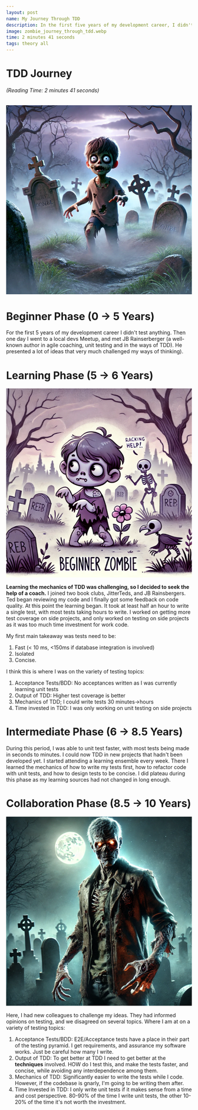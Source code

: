 ```yaml
---
layout: post
name: My Journey Through TDD
description: In the first five years of my development career, I didn't test anything. Over the next 2.5 years, I improved my testing speed and techniques, plateauing due to stagnant learning sources.
image: zombie_journey_through_tdd.webp
time: 2 minutes 41 seconds
tags: theory all
---
```


# TDD Journey 
<h6>(Reading Time: 2 minutes 41 seconds)</h6>

<p align="center" width="100%">
    <img src="/assets/images/zombie_beginner.png"  alt="Beginner Zombie First Form" height="512" width="512" />
</p>  

# Beginner Phase (0 -> 5 Years)


For the first 5 years of my development career I didn't test anything. Then one day I went to a local devs Meetup, and met JB Rainserberger 
(a well-known author in agile coaching, unit testing and in the ways of TDD). He presented a lot of ideas that very much challenged my ways of
thinking).
   
# Learning Phase (5 -> 6 Years)

<p align="center" width="100%">
    <img src="/assets/images/zombie_beginner_two.png"  alt="Beginner Zombie Second Form" height="512" width="512" />
</p>  

**Learning the mechanics of TDD was challenging, so I decided to seek the help of a coach.** I joined two book clubs, JitterTeds, and JB Rainsbergers. Ted began reviewing my
code and I finally got some feedback on code quality. At this point the learning began. It took at least half an hour to write a single test, 
with most tests taking hours to write. I worked on getting more test coverage on side projects, and only worked on testing on side projects as it was too 
much time investment for work code.

My first main takeaway was tests need to be:

1. Fast (< 10 ms, <150ms if database integration is involved)  
2. Isolated
3. Concise.
   
I think this is where I was on the variety of testing topics:

1. Acceptance Tests/BDD: No acceptances written as I was currently learning unit tests
3. Output of TDD: Higher test coverage is better
4. Mechanics of TDD; I could write tests 30 minutes->hours
5. Time invested in TDD: I was only working on unit testing on side projects

# Intermediate Phase (6 -> 8.5 Years)

During this period, I was able to unit test faster, with most tests being made in seconds to minutes. I could now TDD in new projects that 
hadn't been developed yet. I started attending a learning ensemble every week. There I learned the mechanics of how to write my tests first,
how to refactor code with unit tests, and how to design tests to be concise. I did plateau during this phase as my learning sources had not
changed in long enough.

# Collaboration Phase (8.5 -> 10 Years)

<p align="center" width="100%">
    <img src="/assets/images/final_form_zombie.png"  alt="Zombie in the final form" height="512" width="512" />
</p>  

Here, I had new colleagues to challenge my ideas. They had informed opinions on testing, and we disagreed on several topics. Where I am at on a variety 
of testing topics:

1. Acceptance Tests/BDD: E2E/Acceptance tests have a place in their part of the testing pyramid. I get requirements, and assurance my software works. Just be careful how many I write.
2. Output of TDD: To get better at TDD I need to get better at the **techniques** involved. HOW do I test this, and make the tests faster, and concise, while avoiding any interdependence among them.
3. Mechanics of TDD: Significantly easier to write the tests while I code. However, if the codebase is gnarly, I'm going to be writing them after.
4. Time Invested in TDD: I only write unit tests if it makes sense from a time and cost perspective. 80-90% of the time I write unit tests, the other 10-20% of the time
it's not worth the investment.

